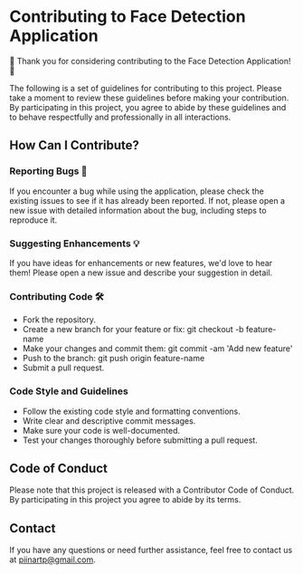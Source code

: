 # Contributing to Face Detection Application
🎉 Thank you for considering contributing to the Face Detection Application! 🎉

The following is a set of guidelines for contributing to this project. Please take a moment to review these guidelines before making your contribution. By participating in this project, you agree to abide by these guidelines and to behave respectfully and professionally in all interactions.

## How Can I Contribute?
### Reporting Bugs 🐞
If you encounter a bug while using the application, please check the existing issues to see if it has already been reported. If not, please open a new issue with detailed information about the bug, including steps to reproduce it.

### Suggesting Enhancements 💡
If you have ideas for enhancements or new features, we'd love to hear them! Please open a new issue and describe your suggestion in detail.

### Contributing Code 🛠️
- Fork the repository. 
- Create a new branch for your feature or fix: git checkout -b feature-name
- Make your changes and commit them: git commit -am 'Add new feature'
- Push to the branch: git push origin feature-name
- Submit a pull request.

### Code Style and Guidelines
* Follow the existing code style and formatting conventions.
* Write clear and descriptive commit messages.
* Make sure your code is well-documented.
* Test your changes thoroughly before submitting a pull request.

## Code of Conduct
Please note that this project is released with a Contributor Code of Conduct. By participating in this project you agree to abide by its terms.

## Contact
If you have any questions or need further assistance, feel free to contact us at piinartp@gmail.com.